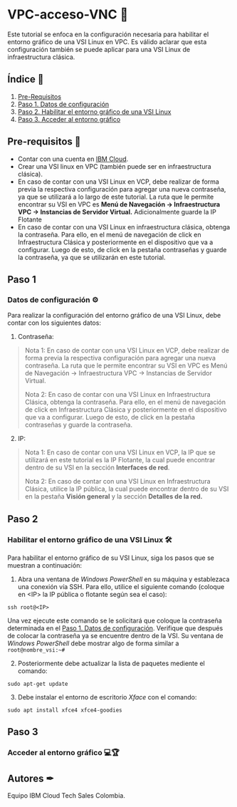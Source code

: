 # VPC-acceso-VNC 🔐
Este tutorial se enfoca en la configuración necesaria para habilitar el entorno gráfico de una VSI Linux en VPC. Es válido aclarar que esta configuración también se puede aplicar para una VSI Linux de infraestructura clásica. 

## Índice  📰
1. [Pre-Requisitos](#Pre-Requisitos-pencil)
2. [Paso 1. Datos de configuración](#Paso-1)
3. [Paso 2. Habilitar el entorno gráfico de una VSI Linux](#Paso-2)
4. [Paso 3. Acceder al entorno gráfico](#Paso-3)

## Pre-requisitos :pencil:
* Contar con una cuenta en <a href="https://cloud.ibm.com/"> IBM Cloud</a>.
* Crear una VSI linux en VPC (también puede ser en infraestructura clásica).
* En caso de contar con una VSI Linux en VCP, debe realizar de forma previa la respectiva configuración para agregar una nueva contraseña, ya que se utilizará a lo largo de este tutorial. La ruta que le permite encontrar su VSI en VPC es **Menú de Navegación → Infraestructura VPC → Instancias de Servidor Virtual.** Adicionalmente guarde la IP Flotante 
* En caso de contar con una VSI Linux en infraestructura clásica, obtenga la contraseña. Para ello, en el menú de navegación de click en Infraestructura Clásica y posteriormente en el dispositivo que va a configurar. Luego de esto, de click en la pestaña contraseñas y guarde la contraseña, ya que se utilizarán en este tutorial.

## Paso 1
### Datos de configuración ⚙
Para realizar la configuración del entorno gráfico de una VSI Linux, debe contar con los siguientes datos:
1. Contraseña:

> Nota 1: En caso de contar con una VSI Linux en VCP, debe realizar de forma previa la respectiva configuración para agregar una nueva contraseña. La ruta que le permite encontrar su VSI en VPC es Menú de Navegación → Infraestructura VPC → Instancias de Servidor Virtual.
>
> Nota 2: En caso de contar con una VSI Linux en Infraestructura Clásica, obtenga la contraseña. Para ello, en el menú de navegación de click en Infraestructura Clásica y posteriormente en el dispositivo que va a configurar. Luego de esto, de click en la pestaña contraseñas y guarde la contraseña.

2. IP:

> Nota 1: En caso de contar con una VSI Linux en VCP, la IP que se utilizará en este tutorial es la IP Flotante, la cual puede encontrar dentro de su VSI en la sección **Interfaces de red**.
>
> Nota 2: En caso de contar con una VSI Linux en Infraestructura Clásica, utilice la IP pública, la cual puede encontrar dentro de su VSI en la pestaña **Visión general** y la sección **Detalles de la red.**

## Paso 2
### Habilitar el entorno gráfico de una VSI Linux 🛠
Para habilitar el entorno gráfico de su VSI Linux, siga los pasos que se muestran a continuación:
1. Abra una ventana de *Windows PowerShell* en su máquina y establezaca una conexión vía SSH. Para ello, utilice el siguiente comando (coloque en \<IP> la IP pública o flotante según sea el caso):
``` 
ssh root@<IP> 
```
Una vez ejecute este comando se le solicitará que coloque la contraseña determinada en el [Paso 1. Datos de configuración](#Paso-1). Verifique que después de colocar la contraseña ya se encuentre dentro de la VSI. Su ventana de *Windows PowerShell* debe mostrar algo de forma similar a ``` root@nombre_vsi:~# ```

2. Posteriormente debe actualizar la lista de paquetes mediente el comando:
```
sudo apt-get update
```

3. Debe instalar el entorno de escritorio *Xface* con el comando:
```
sudo apt install xfce4 xfce4-goodies
```



## Paso 3
### Acceder al entorno gráfico 💻🏆

## Autores ✒
Equipo IBM Cloud Tech Sales Colombia.
